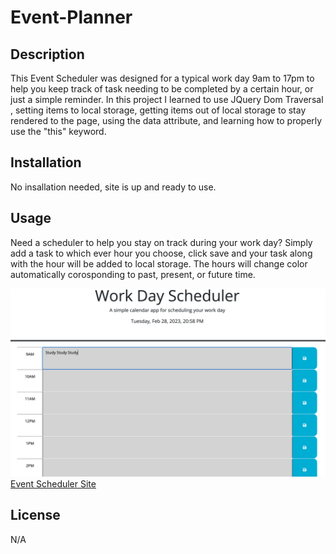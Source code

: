 # Event-Planner

## Description
This Event Scheduler was designed for a typical work day 9am to 17pm to help you keep track of task needing to be completed by a certain hour, or just a simple reminder. In this project  I learned to use JQuery Dom Traversal , setting items to local storage, getting items out of local storage to stay rendered to the page, using the data attribute, and learning how to properly use the "this" keyword.

## Installation
No insallation needed, site is up and ready to use. 

## Usage
Need a scheduler to help you stay on track during your work day? Simply add a task to which ever hour you choose, click save and your task along with the hour will be added to local storage. The hours will change color automatically corosponding to past, present, or future time. 


<img src="assest/workday.png" alt="event scheduler webpage">
<a href="https://kr1istin.github.io/Event-Planner/">Event Scheduler Site</a>


## License
N/A